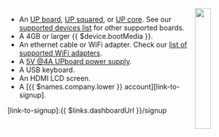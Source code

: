 <img style="float: right;padding-left: 10px;" src="/img/up-board/up-board.webp" width="25%">

* An [UP board][up-board], [UP squared][up2], or [UP core][upcore]. See our [supported devices list][supportedDevicesList] for other supported boards.
* A 4GB or larger {{ $device.bootMedia }}.
* An ethernet cable or WiFi adapter. Check our [list of supported WiFi adapters][wifiAdapters].
* A [5V @4A UPboard power supply][psu].
* A USB keyboard.
* An HDMI LCD screen.
* A [{{ $names.company.lower }} account][link-to-signup].

[up-board]:https://www.up-board.org/
[up2]:https://www.up-board.org/upsquared/specifications
[upcore]:https://www.up-board.org/upcore/specifications
[psu]:https://up-shop.org/default/accessory/power-adapter.html
[wifiAdapters]:/hardware/wifi-dongles/
[supportedDevicesList]:/hardware/devices/

[link-to-signup]:{{ $links.dashboardUrl }}/signup
